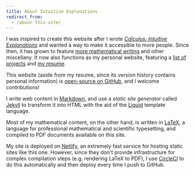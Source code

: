 ```yaml
---
title: About Intuitive Explanations
redirect_from:
  - /about-this-site/
---
```


I was inspired to create this website after I wrote [*Calculus:
Intuitive Explanations*](/math/calculus-intuitive-explanations) and
wanted a way to make it accessible to more people. Since then, it has
grown to feature [more mathematical writing](/math) and other
miscellany. It now also functions as my personal website, featuring a
[list of projects](/about/projects) and [my
resume](/assets/Resume.pdf).

This website (aside from my resume, since its version history contains
personal information) is [open-source on
GitHub](https://github.com/raxod502/intuitive-explanations), and I
welcome contributions!

I write web content in
[Markdown](https://www.markdownguide.org/getting-started), and use a
*static site generator* called [Jekyll](https://jekyllrb.com/) to
transform it into HTML with the aid of the
[Liquid](https://shopify.github.io/liquid/) template language.

Most of my mathematical content, on the other hand, is written in
[LaTeX](https://www.latex-project.org/), a language for professional
mathematical and scientific typesetting, and compiled to PDF documents
available on this site.

My site is deployed on [Netlify](https://www.netlify.com/), an
extremely fast service for hosting static sites like this one.
However, since they don't provide infrastructure for complex
compilation steps (e.g. rendering LaTeX to PDF), I use
[CircleCI](https://circleci.com/) to do this automatically and then
deploy every time I push to GitHub.
